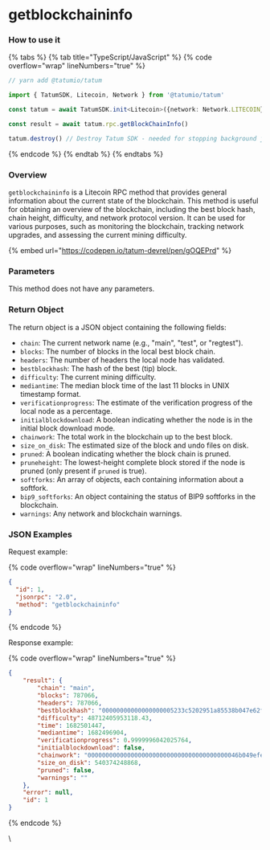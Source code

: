 # getblockchaininfo

### How to use it

{% tabs %}
{% tab title="TypeScript/JavaScript" %}
{% code overflow="wrap" lineNumbers="true" %}
```typescript
// yarn add @tatumio/tatum

import { TatumSDK, Litecoin, Network } from '@tatumio/tatum'

const tatum = await TatumSDK.init<Litecoin>({network: Network.LITECOIN})

const result = await tatum.rpc.getBlockChainInfo()

tatum.destroy() // Destroy Tatum SDK - needed for stopping background jobs
```
{% endcode %}
{% endtab %}
{% endtabs %}

### Overview

`getblockchaininfo` is a Litecoin RPC method that provides general information about the current state of the blockchain. This method is useful for obtaining an overview of the blockchain, including the best block hash, chain height, difficulty, and network protocol version. It can be used for various purposes, such as monitoring the blockchain, tracking network upgrades, and assessing the current mining difficulty.

{% embed url="https://codepen.io/tatum-devrel/pen/gOQEPrd" %}

### Parameters

This method does not have any parameters.

### Return Object

The return object is a JSON object containing the following fields:

* `chain`: The current network name (e.g., "main", "test", or "regtest").
* `blocks`: The number of blocks in the local best block chain.
* `headers`: The number of headers the local node has validated.
* `bestblockhash`: The hash of the best (tip) block.
* `difficulty`: The current mining difficulty.
* `mediantime`: The median block time of the last 11 blocks in UNIX timestamp format.
* `verificationprogress`: The estimate of the verification progress of the local node as a percentage.
* `initialblockdownload`: A boolean indicating whether the node is in the initial block download mode.
* `chainwork`: The total work in the blockchain up to the best block.
* `size_on_disk`: The estimated size of the block and undo files on disk.
* `pruned`: A boolean indicating whether the block chain is pruned.
* `pruneheight`: The lowest-height complete block stored if the node is pruned (only present if `pruned` is true).
* `softforks`: An array of objects, each containing information about a softfork.
* `bip9_softforks`: An object containing the status of BIP9 softforks in the blockchain.
* `warnings`: Any network and blockchain warnings.

### JSON Examples

Request example:

{% code overflow="wrap" lineNumbers="true" %}
```json
{
  "id": 1,
  "jsonrpc": "2.0",
  "method": "getblockchaininfo"
}
```
{% endcode %}

Response example:

{% code overflow="wrap" lineNumbers="true" %}
```json
{
    "result": {
        "chain": "main",
        "blocks": 787066,
        "headers": 787066,
        "bestblockhash": "00000000000000000005233c5202951a85538b047e62f4c12c25d9ff65e62f07",
        "difficulty": 48712405953118.43,
        "time": 1682501447,
        "mediantime": 1682496904,
        "verificationprogress": 0.9999996042025764,
        "initialblockdownload": false,
        "chainwork": "000000000000000000000000000000000000000046b049efeeebefbd7f5e5cd6",
        "size_on_disk": 540374248868,
        "pruned": false,
        "warnings": ""
    },
    "error": null,
    "id": 1
}
```
{% endcode %}

\
